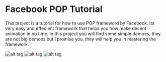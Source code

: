 Facebook POP Tutorial
===========

This project is a tutorial for how to use POP frameword by Facebook. Its very easy and effecient framework that helps you how make decent animation in no time. 
In this project you will find some simple demoes, they are not big demoes but I promise you, they will help you in mastering the framework.



![alt tag](https://github.com/most-wanted/Facebook-POP-Tutorial/blob/master/screenshots/demo11.gif)
![alt tag](https://github.com/most-wanted/Facebook-POP-Tutorial/blob/master/screenshots/fb-demo.gif)
![alt tag](https://github.com/most-wanted/Facebook-POP-Tutorial/blob/master/screenshots/wrong-pass-demo.gif)
